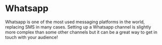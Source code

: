 # Whatsapp

Whatsapp is one of the most used messaging platforms in the world, replacing SMS in many cases. Setting up a Whatsapp channel is slightly more complex than some other channels but it can be a great way to get in touch with your audience!
